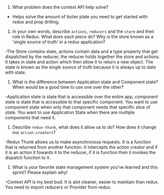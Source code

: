 1. What problem does the context API help solve?

- Helps solve the amount of boiler plate you need to get started with redux and prop drilling.

1. In your own words, describe `actions`, `reducers` and the `store` and their role in Redux. What does each piece do? Why is the store known as a 'single source of truth' in a redux application?

-The Store contains state, actions contain data and a type property that get dispatched by the reducer, the reducer holds together the store and actions. It takes in state and action which then allow it to return a new object. The state is known as the single source of truth because it is always up to date with state. 

1. What is the difference between Application state and Component state? When would be a good time to use one over the other?

-Application state is state that is accessible over the entire app, component state is state that is accessible to that specific component. You want to use component state when only that component needs that specific slice of state.  You want to use Application State when there are multiple components that need it. 

1. Describe `redux-thunk`, what does it allow us to do? How does it change our `action-creators`?

-Redux Thunk allows us to make asynchronous requests. It is a function that is returned from another function. It intercepts the action creator and if it is an action it fowards it to the reducer, if it is function then it invokes the dispatch function to it.

1. What is your favorite state management system you've learned and this sprint? Please explain why!

-Context API is my best bud. It is alot cleaner, easier to maintain than redux. You need to import reducers or Provider from redux. 
